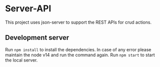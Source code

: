 # Server-API

This project uses json-server to support the REST APIs for crud actions.

## Development server

Run `npm install` to install the dependencies. In case of any error please maintain the node v14 and run the command again.
Run `npm start` to start the local server.
